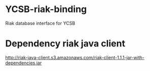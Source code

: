 YCSB-riak-binding
=================

Riak database interface for YCSB

Dependency riak java client
===========================

http://riak-java-client.s3.amazonaws.com/riak-client-1.1.1-jar-with-dependencies.jar
